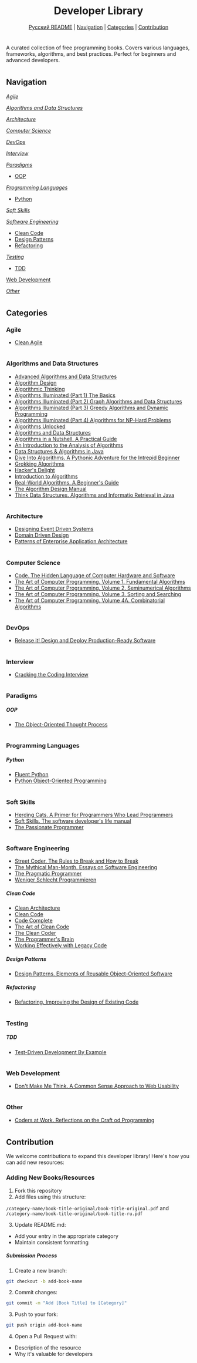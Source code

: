 
<div align="center">
  <h1>
    <span style="vertical-align: middle;">Developer Library</span>
  </h1>
    <a href="i18n/README_ru.md">Русский README</a> |
    <a href="#navigation">Navigation</a> |
    <a href="#categories">Categories</a> |
    <a href="#contribution">Contribution</a>
</div>

#

A curated collection of free programming books. Covers various languages, frameworks, algorithms, and best practices. Perfect for beginners and advanced developers.

#

## <span id="navigation">Navigation</span>

[*Agile*](#agile)

[*Algorithms and Data Structures*](#algorithms-data-structures)

[*Architecture*](#architecture)

[*Computer Science*](#computer-science)

[*DevOps*](#devops)

[*Interview*](#interview)

[*Paradigms*](#paradigms)
- [OOP](#oop)

[*Programming Languages*](#programming-languages)
- [Python](#python)

[*Soft Skills*](#soft-skills)

[*Software Engineering*](#software-engineering)
- [Clean Code](#clean-code)
- [Design Patterns](#design-patterns)
- [Refactoring](#refactoring)

[*Testing*](#testing)
- [TDD](#tdd)

[Web Development](#web-development)

[*Other*](#other)

#

## <span id="categories">Categories</span>

### <a name="agile"></a> **Agile**
- [Clean Agile](books/agile/Clean%20Agile)

#

### <a name="algorithms-data-structures"></a> **Algorithms and Data Structures**

- [Advanced Algorithms and Data Structures](books/algorithms-data-structures/Advanced%20Algorithms%20and%20Data%20Structures)
- [Algorithm Design](books/algorithms-data-structures/Algorithm%20Design)
- [Algorithmic Thinking](books/algorithms-data-structures/Algorithmic%20Thinking)
- [Algorithms Illuminated (Part 1) The Basics](books/algorithms-data-structures/Algorithms%20Illuminated%20(Part%201)%20The%20Basics)
- [Algorithms Illuminated (Part 2) Graph Algorithms and Data Structures](books/algorithms-data-structures/Algorithms%20Illuminated%20(Part%202)%20Graph%20Algorithms%20and%20Data%20Structures)
- [Algorithms Illuminated (Part 3) Greedy Algorithms and Dynamic Programming](books/algorithms-data-structures/Algorithms%20Illuminated%20(Part%203)%20Greedy%20Algorithms%20and%20Dynamic%20Programming)
- [Algorithms Illuminated (Part 4) Algorithms for NP-Hard Problems](books/algorithms-data-structures/Algorithms%20Illuminated%20(Part%204)%20Algorithms%20for%20NP-Hard%20Problems)
- [Algorithms Unlocked](books/algorithms-data-structures/Algorithms%20Unlocked)
- [Algorithms and Data Structures](books/algorithms-data-structures/Algorithms%20and%20Data%20Structures)
- [Algorithms in a Nutshell. A Practical Guide](books/algorithms-data-structures/Algorithms%20in%20a%20Nutshell.%20A%20Practical%20Guide)
- [An Introduction to the Analysis of Algorithms](books/algorithms-data-structures/An%20Introduction%20to%20the%20Analysis%20of%20Algorithms)
- [Data Structures & Algorithms in Java](books/algorithms-data-structures/Data%20Structures%20%26%20Algorithms%20in%20Java)
- [Dive Into Algorithms. A Pythonic Adventure for the Intrepid Beginner](books/algorithms-data-structures/Dive%20Into%20Algorithms.%20A%20Pythonic%20Adventure%20for%20the%20Intrepid%20Beginner)
- [Grokking Algorithms](books/algorithms-data-structures/Grokking%20Algorithms)
- [Hacker's Delight](books/algorithms-data-structures/Hacker's%20Delight)
- [Introduction to Algorithms](books/algorithms-data-structures/Introduction%20to%20Algorithms)
- [Real-World Algorithms. A Beginner's Guide](books/algorithms-data-structures/Real-World%20Algorithms.%20A%20Beginner's%20Guide)
- [The Algorithm Design Manual](books/algorithms-data-structures/The%20Algorithm%20Design%20Manual)
- [Think Data Structures. Algorithms and Informatio Retrieval in Java](books/algorithms-data-structures/Think%20Data%20Structures.%20Algorithms%20and%20Informatio%20Retrieval%20in%20Java)

#

### <a name="architecture"></a> **Architecture**
- [Designing Event Driven Systems](books/architecture/Designing%20Event%20Driven%20Systems)
- [Domain Driven Design](books/architecture/Domain%20Driven%20Design)
- [Patterns of Enterprise Application Architecture](books/architecture/Patterns%20of%20Enterprise%20Application%20Architecture)

#

### <a name="computer-science"></a> **Computer Science**
- [Code. The Hidden Language of Computer Hardware and Software](books/computer-science/Code.%20The%20Hidden%20Language%20of%20Computer%20Hardware%20and%20Software)
- [The Art of Computer Programming. Volume 1. Fundamental Algorithms](books/computer-science/The%20Art%20of%20Computer%20Programming.%20Volume%201.%20Fundamental%20Algorithms)
- [The Art of Computer Programming. Volume 2. Seminumerical Algorithms
](books/computer-science/The%20Art%20of%20Computer%20Programming.%20Volume%202.%20Seminumerical%20Algorithms)
- [The Art of Computer Programming. Volume 3. Sorting and Searching](books/computer-science/The%20Art%20of%20Computer%20Programming.%20Volume%203.%20Sorting%20and%20Searching)
- [The Art of Computer Programming. Volume 4A. Combinatorial Algorithms](books/computer-science/The%20Art%20of%20Computer%20Programming.%20Volume%204A.%20Combinatorial%20Algorithms)

#

### <a name="devops"></a> **DevOps**
- [Release it! Design and Deploy Production-Ready Software](books/devops/Release%20it!%20Design%20and%20Deploy%20Production-Ready%20Software)

#

### <a name="interview"></a> **Interview**
- [Cracking the Coding Interview](books/interview/Cracking%20the%20Coding%20Interview)

#

### <a name="paradigms"></a> **Paradigms**

##### <a name="oop"></a> **OOP**
- [The Object-Oriented Thought Process](books/paradigms/oop/The%20Object-Oriented%20Thought%20Process)

#

### <a name="programming-languages"></a> **Programming Languages**

##### <a name="python"></a> **Python**
- [Fluent Python](books/programming-languages/python/Fluent%20Python)
- [Python Object-Oriented Programming](books/programming-languages/python/Python%20Object-Oriented%20Programming)

#

### <a name="soft-skills"></a> **Soft Skills**
- [Herding Cats. A Primer for Programmers Who Lead Programmers
](books/soft-skills/Herding%20Cats.%20A%20Primer%20for%20Programmers%20Who%20Lead%20Programmers)
- [Soft Skills. The software developer's life manual](books/soft-skills/Soft%20Skills.%20The%20software%20developer's%20life%20manual)
- [The Passionate Programmer](books/soft-skills/The%20Passionate%20Programmer)

#

### <a name="software-engineering"></a> **Software Engineering**
- [Street Coder. The Rules to Break and How to Break](books/software-engineering/_/Street%20Coder.%20The%20Rules%20to%20Break%20and%20How%20to%20Break)
- [The Mythical Man-Month. Essays on Software Engineering
](books/software-engineering/_/The%20Mythical%20Man-Month.%20Essays%20on%20Software%20Engineering)
- [The Pragmatic Programmer](books/software-engineering/_/The%20Pragmatic%20Programmer)
- [Weniger Schlecht Programmieren](books/software-engineering/_/Weniger%20Schlecht%20Programmieren)

##### <a name="clean-code"></a> **Clean Code**
- [Clean Architecture](books/software-engineering/clean-code/Clean%20Architecture)
- [Clean Code](books/software-engineering/clean-code/Clean%20Code)
- [Code Complete](books/software-engineering/clean-code/Code%20Complete)
- [The Art of Clean Code](books/software-engineering/clean-code/The%20Art%20of%20Clean%20Code)
- [The Clean Coder](books/software-engineering/clean-code/The%20Clean%20Coder)
- [The Programmer's Brain](books/software-engineering/clean-code/The%20Programmer's%20Brain)
- [Working Effectively with Legacy Code](books/software-engineering/clean-code/Working%20Effectively%20with%20Legacy%20Code)
  
##### <a name="design-patterns"></a> **Design Patterns**
- [Design Patterns. Elements of Reusable Object-Oriented Software](books/software-engineering/design-patterns/Design%20Patterns.%20Elements%20of%20Reusable%20Object-Oriented%20Software)
  
##### <a name="refactoring"></a> **Refactoring**
- [Refactoring. Improving the Design of Existing Code](books/software-engineering/refactoring/Refactoring.%20Improving%20the%20Design%20of%20Existing%20Code)

#

### <a name="testing"></a> **Testing**

##### <a name="tdd"></a> **TDD**
- [Test-Driven Development By Example](books/testing/tdd/Test-Driven%20Development%20By%20Example)

#

### <a name="web-development"></a> **Web Development**
- [Don't Make Me Think. A Common Sense Approach to Web Usability
](books/web-development/Don't%20Make%20Me%20Think.%20A%20Common%20Sense%20Approach%20to%20Web%20Usability)

#

### <a name="other"></a> **Other**
- [Coders at Work. Reflections on the Craft od Programming
](books/other/Coders%20at%20Work.%20Reflections%20on%20the%20Craft%20od%20Programming)

#

## <span id="contribution">Contribution</span>

We welcome contributions to expand this developer library! Here's how you can add new resources:

### Adding New Books/Resources
1. Fork this repository
2. Add files using this structure:

`/category-name/book-title-original/book-title-original.pdf` and `/category-name/book-title-original/book-title-ru.pdf`

3. Update README.md:
- Add your entry in the appropriate category
- Maintain consistent formatting

##### Submission Process
1. Create a new branch:
```bash
git checkout -b add-book-name
```
2. Commit changes:
```bash
git commit -m "Add [Book Title] to [Category]"
```
3. Push to your fork:
```bash
git push origin add-book-name
```
4. Open a Pull Request with:
- Description of the resource
- Why it's valuable for developers

